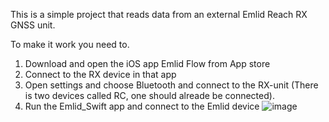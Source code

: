 This is a simple project that reads data from an external Emlid Reach RX GNSS unit.

To make it work you need to.
1. Download and open the iOS app Emlid Flow from App store
2. Connect to the RX device in that app
3. Open settings and choose Bluetooth and connect to the RX-unit (There is two devices called RC, one should alreade be connected).
4. Run the Emlid_Swift app and connect to the Emlid device
![image](https://github.com/user-attachments/assets/22d26eb1-2979-4d64-ace2-7555e6d0d7f9)
